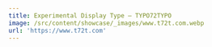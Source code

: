 ```yaml
---
title: Experimental Display Type — TYPO72TYPO
image: /src/content/showcase/_images/www.t72t.com.webp
url: 'https://www.t72t.com'
---
```


